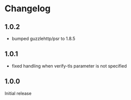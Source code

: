Changelog
=========

1.0.2
-----

* bumped guzzlehttp/psr to 1.8.5

1.0.1
-----

* fixed handling when verify-tls parameter is not specified

1.0.0
-----

Initial release
